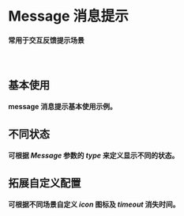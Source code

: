 <script setup>
import demo1 from './demo1.vue'
// import demo2 from './demo2.vue'
import demo3 from './demo3.vue'
import demo4 from './demo4.vue'
// import Attributes from './Attributes.vue'
// import preview from '@/components/preview.vue'
</script>

# Message 消息提示

#### 常用于交互反馈提示场景

<br/>

## 基本使用

#### message 消息提示基本使用示例。

<div class="componetnsBox">
  <demo1/>
</div>
<preview compName="message" demoName="demo1"/>

<!-- #### 你也可以通过获取组件实例的方式来调用。

<div class="componetnsBox">
  <demo2/>
</div>
<preview compName="message" demoName="demo2"/> -->

## 不同状态

#### 可根据 _Message_ 参数的 _type_ 来定义显示不同的状态。

<div class="componetnsBox">
  <demo3/>
</div>
<preview compName="message" demoName="demo3"/>

## 拓展自定义配置

#### 可根据不同场景自定义 _icon_ 图标及 _timeout_ 消失时间。

<div class="componetnsBox">
  <demo4/>
</div>
<preview compName="message" demoName="demo4"/>

<!-- ## Attributes 参数

<Attributes/>
<br/> -->
